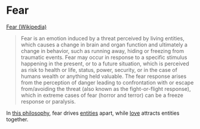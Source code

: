 # Fear

<a href="http://en.wikipedia.org/wiki/Fear" target="_blank">Fear (Wikipedia)</a>

> Fear is an emotion induced by a threat perceived by living entities, which causes a change in brain and organ function and ultimately a change in behavior, such as running away, hiding or freezing from traumatic events. Fear may occur in response to a specific stimulus happening in the present, or to a future situation, which is perceived as risk to health or life, status, power, security, or in the case of humans wealth or anything held valuable. The fear response arises from the perception of danger leading to confrontation with or escape from/avoiding the threat (also known as the fight-or-flight response), which in extreme cases of fear (horror and terror) can be a freeze response or paralysis.

In [this philosophy](./this-philosophy.md), fear drives [entities](./entity.md) apart, while [love](./love.md) attracts entities together.
